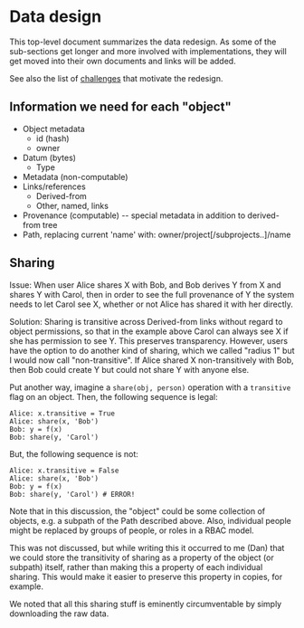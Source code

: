 # Data design

This top-level document summarizes the data redesign. As some of the sub-sections get longer and more involved with implementations, they will get moved into their own documents and links will be added.

See also the list of [challenges](/docs/challenges/data.md) that motivate the redesign.

## Information we need for each "object"

* Object metadata
  - id (hash)
  - owner
* Datum (bytes)
  - Type
* Metadata (non-computable)
* Links/references
  - Derived-from
  - Other, named, links
* Provenance (computable) -- special metadata in addition to derived-from tree
* Path, replacing current 'name' with: owner/project[/subprojects..]/name

## Sharing

Issue: When user Alice shares X with Bob, and Bob derives Y from X and shares Y with Carol, then in order to see the full provenance of Y the system needs to let Carol see X, whether or not Alice has shared it with her directly.

Solution: Sharing is transitive across Derived-from links without regard to object permissions, so that in the example above Carol can always see X if she has permission to see Y. This preserves transparency. However, users have the option to do another kind of sharing, which we called "radius 1" but I would now call "non-transitive". If Alice shared X non-transitively with Bob, then Bob could create Y but could not share Y with anyone else.

Put another way, imagine a `share(obj, person)` operation with a `transitive` flag on an object. Then, the following sequence is legal:

    Alice: x.transitive = True
    Alice: share(x, 'Bob')
    Bob: y = f(x)
    Bob: share(y, 'Carol') 

But, the following sequence is not:

    Alice: x.transitive = False
    Alice: share(x, 'Bob')
    Bob: y = f(x)
    Bob: share(y, 'Carol') # ERROR! 

Note that in this discussion, the "object" could be some collection of objects, e.g. a subpath of the Path described above. Also, individual people might be replaced by groups of people, or roles in a RBAC model.

This was not discussed, but while writing this it occurred to me (Dan) that we could store the transitivity of sharing as a property of the object (or subpath) itself, rather than making this a property of each individual sharing. This would make it easier to preserve this property in copies, for example.

We noted that all this sharing stuff is eminently circumventable by simply downloading the raw data.
